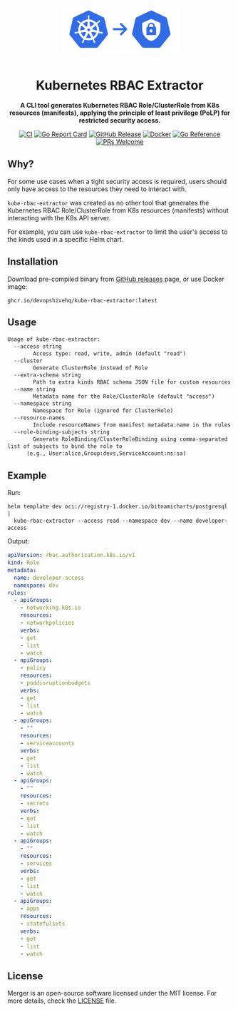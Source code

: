 <div align="center">
  <p align="center">
    <a href="https://github.com/DevOpsHiveHQ/kube-rbac-extractor" style="display: block; padding: 1em 0;">
      <img width="265px" alt="K8s RBAC Extractor Logo" border="0" src="img/kube-rbac-extractor-logo.svg"/>
    </a>
  </p>

  <h1>Kubernetes RBAC Extractor</h1>

  <p><b>
  A CLI tool generates Kubernetes RBAC Role/ClusterRole from K8s resources (manifests), applying the principle of least privilege (PoLP) for restricted security access.
  </b></p>

[![CI](https://img.shields.io/github/actions/workflow/status/DevOpsHiveHQ/kube-rbac-extractor/.github%2Fworkflows%2Fgo-ci.yml?logo=github&label=CI&color=31c653)](https://github.com/DevOpsHiveHQ/kube-rbac-extractor/actions/workflows/go-ci.yml?query=branch%3Amain)
[![Go Report Card](https://goreportcard.com/badge/github.com/DevOpsHiveHQ/kube-rbac-extractor)](https://goreportcard.com/report/github.com/DevOpsHiveHQ/kube-rbac-extractor)
[![GitHub Release](https://img.shields.io/github/v/release/DevOpsHiveHQ/kube-rbac-extractor?logo=github)](https://github.com/DevOpsHiveHQ/kube-rbac-extractor/releases)
[![Docker](https://img.shields.io/badge/Docker-available-blue?logo=docker&logoColor=white)](https://github.com/DevOpsHiveHQ/kube-rbac-extractor/pkgs/container/kustomize-generator-merger)
[![Go Reference](https://pkg.go.dev/badge/github.com/DevOpsHiveHQ/kube-rbac-extractor.svg)](https://pkg.go.dev/github.com/DevOpsHiveHQ/kube-rbac-extractor)
[![PRs Welcome](https://img.shields.io/badge/PRs-welcome-brightgreen.svg)](https://github.com/DevOpsHiveHQ/kube-rbac-extractor/pulls)

</div>

## Why?

For some use cases when a tight security access is required, users should only have access to the resources they need to interact with.

`kube-rbac-extractor` was created as no other tool that generates the Kubernetes RBAC Role/ClusterRole from K8s resources (manifests) without interacting with the K8s API server.

For example, you can use `kube-rbac-extractor` to limit the user's access to the kinds used in a specific Helm chart.

## Installation

Download pre-compiled binary from [GitHub releases](https://github.com/DevOpsHiveHQ/kube-rbac-extractor/releases) page, or use Docker image:

```
ghcr.io/devopshivehq/kube-rbac-extractor:latest
```

## Usage

```
Usage of kube-rbac-extractor:
  --access string
    	Access type: read, write, admin (default "read")
  --cluster
    	Generate ClusterRole instead of Role
  --extra-schema string
    	Path to extra kinds RBAC schema JSON file for custom resources
  --name string
    	Metadata name for the Role/ClusterRole (default "access")
  --namespace string
    	Namespace for Role (ignored for ClusterRole)
  --resource-names
    	Include resourceNames from manifest metadata.name in the rules
  --role-binding-subjects string
    	Generate RoleBinding/ClusterRoleBinding using comma-separated list of subjects to bind the role to
      (e.g., User:alice,Group:devs,ServiceAccount:ns:sa)
```

## Example

Run:

```shell
helm template dev oci://registry-1.docker.io/bitnamicharts/postgresql | 
  kube-rbac-extractor --access read --namespace dev --name developer-access
```

Output:

```yaml
apiVersion: rbac.authorization.k8s.io/v1
kind: Role
metadata:
  name: developer-access
  namespace: dev
rules:
  - apiGroups:
    - networking.k8s.io
    resources:
    - networkpolicies
    verbs:
    - get
    - list
    - watch
  - apiGroups:
    - policy
    resources:
    - poddisruptionbudgets
    verbs:
    - get
    - list
    - watch
  - apiGroups:
    - ""
    resources:
    - serviceaccounts
    verbs:
    - get
    - list
    - watch
  - apiGroups:
    - ""
    resources:
    - secrets
    verbs:
    - get
    - list
    - watch
  - apiGroups:
    - ""
    resources:
    - services
    verbs:
    - get
    - list
    - watch
  - apiGroups:
    - apps
    resources:
    - statefulsets
    verbs:
    - get
    - list
    - watch
```

## License

Merger is an open-source software licensed under the MIT license. For more details, check the [LICENSE](LICENSE) file.
